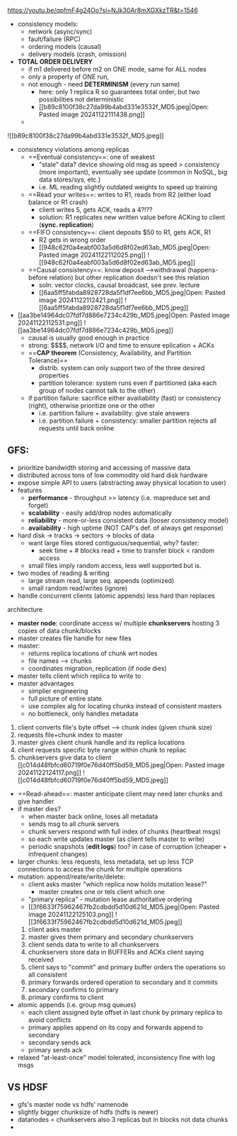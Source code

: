 https://youtu.be/qpfmF4g24Oo?si=NJk30Ar8mXGXkzTR&t=1546

- consistency models:
	- network (async/sync)
	- fault/failure (RPC)
	- ordering models (causal)
	- delivery models (crash, omission)
- **TOTAL ORDER DELIVERY**
	- if m1 delivered before m2 on ONE mode, same for ALL nodes
	- only a property of ONE run, 
	- not enough - need **DETERMINISM** (every run same)
		- here: only 1 replica R so guarantees total order, but two possibilities not deterministic
		- [[b89c8100f38c27da99b4abd331e3532f_MD5.jpeg|Open: Pasted image 20241122111438.png]]
	- 
![[b89c8100f38c27da99b4abd331e3532f_MD5.jpeg]]
- consistency violations among replicas
	- ==Eventual consistency==: one of weakest
		- "stale" data? device showing old msg as speed > consistency (more important), eventually see update (common in NoSQL, big data stores/sys, etc.)
		- i.e. ML reading slightly outdated weights to speed up training
	- ==Read your writes==: writes to R1, reads from R2 (either load balance or R1 crash)
		- client writes 5, gets ACK, reads a 4?!??
		- solution: R1 replicates new written value before ACKing to client (**sync. replication**)
	- ==FIFO consistency==: client deposits $50 to R1, gets ACK, R1
		- R2 gets in wrong order
		- [[948c62f0a4eabf003a5d6d8f02ed63ab_MD5.jpeg|Open: Pasted image 20241122112025.png]]
![[948c62f0a4eabf003a5d6d8f02ed63ab_MD5.jpeg]]
	- ==Causal consistency==: know deposit -->withdrawal (happens-before relation) but other replication doedsn't see this relation
		- soln: vector clocks, causal broadcast, see prev. lecture
		- [[6aa5ff5fabda8928728da5f1df7ee6bb_MD5.jpeg|Open: Pasted image 20241122112421.png]]
![[6aa5ff5fabda8928728da5f1df7ee6bb_MD5.jpeg]]
- [[aa3be14964dc07fdf7d886e7234c429b_MD5.jpeg|Open: Pasted image 20241122112531.png]]
![[aa3be14964dc07fdf7d886e7234c429b_MD5.jpeg]]
	- causal is usually good enough in practice
	- strong: \$\$\$\$, network I/O and time to ensure eplication + ACKs
	- ==**CAP theorem** (Consistency, Availability, and Partition Tolerance)==
		- distrib. system can only support two of the three desired properties
		- partition tolerance: system runs even if partitioned (aka each group of nodes cannot talk to the other)
	-  if partition failure: sacrifice either availiability (fast) or consistency (right), otherwise prioritize one or the other 
		- i.e. partition failure + availability: give stale answers
		- i.e. partition failure + consistency: smaller partition rejects all requests until back online
## GFS:
- prioritize bandwidth storing and accessing of massive data
- distributed across tons of low commodity old hard disk hardware
- expose simple API to users (abstracting away physical location to user)
- features
	- **performance** - throughput >> latency (i.e. mapreduce set and forget)
	- **scalability** - easily add/drop nodes automatically
	- **reliability** - more-or-less consistent data (looser consistency model)
	- **availability** - high uptime (NOT CAP's def. of always get response)
- hard disk -> tracks -> sectors -> blocks of data
	- want large files stored contiguous/sequential, why? faster:
		- seek time + # blocks read + time to transfer block < random access
	- small files imply random access, less well supported but is. 
- two modes of reading & writing
	- large stream read, large seq. appends (optimized)
	- small random read/writes (ignore)
- handle concurrent clients (atomic appends) less hard than replaces

architecture
- **master node**: coordinate access w/ multiple **chunkservers** hosting 3 copies of data chunk/blocks
- master creates file handle for new files
- master:
	- returns replica locations of chunk wrt nodes 
	- file names --> chunks
	- coordinates migration, replication (if node dies)
- master tells client which replica to write to
- master advantages
	- simplier engineering
	- full picture of entire state
	- use complex alg for locating chunks instead of consistent masters
	- no bottleneck, only handles metadata
1. client converts file's byte offset --> chunk index (given chunk size)
2. requests file+chunk index to master
3. master gives client chunk handle and its replica locations
4. client requests specific byte range within chunk to repliac
5. chunkservers give data to client
[[c014d48fbfcd60719f0e76d40ff5bd59_MD5.jpeg|Open: Pasted image 20241122124117.png]]
![[c014d48fbfcd60719f0e76d40ff5bd59_MD5.jpeg]]
- ==Read-ahead==: master anticipate client may need later chunks and give handler
- if master dies? 
	- when master back online, loses all metadata
	- sends msg to all chunk servers
	- chunk servers respond with full index of chunks (heartbeat msgs)
	- so each write updates master (as client tells master to write)
	- periodic snapshots (**edit logs**) too? in case of corruption (cheaper + infrequent changes)
- larger chunks: less requests, less metadata, set up less TCP connections to access the chunk for multiple operations
- mutation: append/reate/write/delete: 
	- client asks master "which replica now holds mutation lease?"
		- master creates one or tels client which one
	- "primary replica" - mutation lease authoritative ordering
	- [[3f6633f75962467fb2cdbdd5d10d621d_MD5.jpeg|Open: Pasted image 20241122125103.png]]
![[3f6633f75962467fb2cdbdd5d10d621d_MD5.jpeg]]
	1. client asks master
	2. master gives them primary and secondary chunkservers
	3. client sends data to write to all chunkservers
	4. chunkservers store data in BUFFERs and ACKs client saying received
	5. client says to "commit" and primary buffer orders the operations so all consistent
	6. primary forwards ordered operation to secondary and it commits
	7. secondary confirms to primary
	8. primary confirms to client
- atomic appends (i.e. group msg queues)
	- each client assigned byte offset in last chunk by primary replica to avoid conflicts
	- primary applies append on its copy and forwards append to secondary
	- secondary sends ack
	- primary sends ack
- relaxed "at-least-once" model tolerated, inconsistency fine with log msgs

## VS HDSF
- gfs's master node vs hdfs' namenode
-  slightly bigger chunksize of hdfs (hdfs is newer)
- datanodes = chunkservers also 3 replicas but in blocks not data chunks
- 
